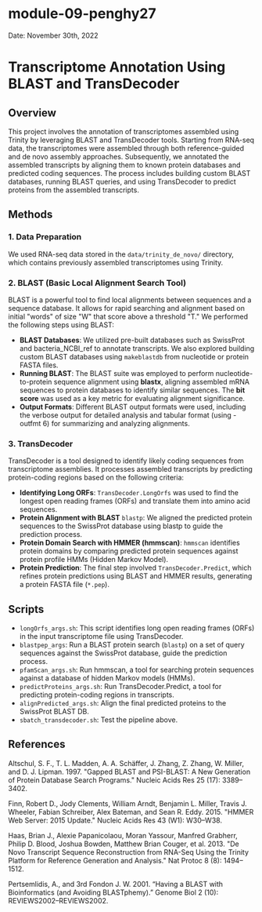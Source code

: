 # module-09-penghy27  

Date: November 30th, 2022  

# Transcriptome Annotation Using BLAST and TransDecoder

## Overview

This project involves the annotation of transcriptomes assembled using Trinity by leveraging BLAST and TransDecoder tools. Starting from RNA-seq data, the transcriptomes were assembled through both reference-guided and de novo assembly approaches. Subsequently, we annotated the assembled transcripts by aligning them to known protein databases and predicted coding sequences. The process includes building custom BLAST databases, running BLAST queries, and using TransDecoder to predict proteins from the assembled transcripts.

## Methods

### 1. Data Preparation
We used RNA-seq data stored in the `data/trinity_de_novo/` directory, which contains previously assembled transcriptomes using Trinity.

### 2. BLAST (Basic Local Alignment Search Tool)
BLAST is a powerful tool to find local alignments between sequences and a sequence database. It allows for rapid searching and alignment based on initial "words" of size "W" that score above a threshold "T." We performed the following steps using BLAST:

- **BLAST Databases**: We utilized pre-built databases such as SwissProt and bacteria_NCBI_ref to annotate transcripts. We also explored building custom BLAST databases using `makeblastdb` from nucleotide or protein FASTA files.
- **Running BLAST**: The BLAST suite was employed to perform nucleotide-to-protein sequence alignment using **blastx**, aligning assembled mRNA sequences to protein databases to identify similar sequences. The **bit score** was used as a key metric for evaluating alignment significance.
- **Output Formats**: Different BLAST output formats were used, including the verbose output for detailed analysis and tabular format (using -outfmt 6) for summarizing and analyzing alignments.

### 3. TransDecoder
TransDecoder is a tool designed to identify likely coding sequences from transcriptome assemblies. It processes assembled transcripts by predicting protein-coding regions based on the following criteria:

- **Identifying Long ORFs**: `TransDecoder.LongOrfs` was used to find the longest open reading frames (ORFs) and translate them into amino acid sequences.
- **Protein Alignment with BLAST** `blastp`: We aligned the predicted protein sequences to the SwissProt database using blastp to guide the prediction process.
- **Protein Domain Search with HMMER (hmmscan)**: `hmmscan` identifies protein domains by comparing predicted protein sequences against protein profile HMMs (Hidden Markov Model).
- **Protein Prediction**: The final step involved `TransDecoder.Predict`, which refines protein predictions using BLAST and HMMER results, generating a protein FASTA file (`*.pep`).

## Scripts
- `longOrfs_args.sh`: This script identifies long open reading frames (ORFs) in the input transcriptome file using TransDecoder.
- `blastpep_args`: Run a BLAST protein search (`blastp`) on a set of query sequences against the SwissProt database, guide the prediction process.
- `pfamScan_args.sh`:  Run hmmscan, a tool for searching protein sequences against a database of hidden Markov models (HMMs).
- `predictProteins_args.sh`: Run TransDecoder.Predict, a tool for predicting protein-coding regions in transcripts.
- `alignPredicted_args.sh`: Align the final predicted proteins to the SwissProt BLAST DB.
- `sbatch_transdecoder.sh`: Test the pipeline above.

## References
Altschul, S. F., T. L. Madden, A. A. Schäffer, J. Zhang, Z. Zhang, W. Miller, and D. J. Lipman. 1997. "Gapped BLAST and PSI-BLAST: A New Generation of Protein Database Search Programs." Nucleic Acids Res 25 (17): 3389–3402.

Finn, Robert D., Jody Clements, William Arndt, Benjamin L. Miller, Travis J. Wheeler, Fabian Schreiber, Alex Bateman, and Sean R. Eddy. 2015. "HMMER Web Server: 2015 Update." Nucleic Acids Res 43 (W1): W30–W38.

Haas, Brian J., Alexie Papanicolaou, Moran Yassour, Manfred Grabherr, Philip D. Blood, Joshua Bowden, Matthew Brian Couger, et al. 2013. "De Novo Transcript Sequence Reconstruction from RNA-Seq Using the Trinity Platform for Reference Generation and Analysis." Nat Protoc 8 (8): 1494–1512.

Pertsemlidis, A., and 3rd Fondon J. W. 2001. “Having a BLAST with Bioinformatics (and Avoiding BLASTphemy).” Genome Biol 2 (10): REVIEWS2002–REVIEWS2002.

